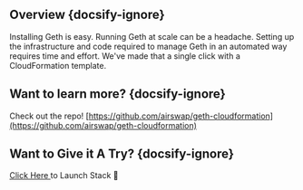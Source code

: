 ## Overview {docsify-ignore}

Installing Geth is easy. Running Geth at scale can be a headache. Setting up the infrastructure and code required to manage Geth in an automated way requires time and effort. We've made that a single click with a CloudFormation template.

## Want to learn more? {docsify-ignore}
Check out the repo!
[https://github.com/airswap/geth-cloudformation](https://github.com/airswap/geth-cloudformation)

## Want to Give it A Try? {docsify-ignore}

 [Click Here ](https://console.aws.amazon.com/cloudformation/home?region=us-east-1#/stacks/new?stackName=GethCluster&templateURL=https://s3.amazonaws.com/opensource.airswap.io/geth/cloudformation.yml) to Launch Stack 🚀
